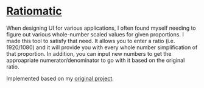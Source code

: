 # [Ratiomatic](https://topheranselmo.com/tools/#/ratiomatic)

When designing UI for various applications, I often found myself needing to figure out various whole-number scaled values for given proportions. I made this tool to satisfy that need. It allows you to enter a ratio (i.e. 1920/1080) and it will provide you with every whole number simplification of that proportion. In addition, you can input new numbers to get the approapriate numerator/denominator to go with it based on the original ratio.

Implemented based on my [original project](https://github.com/christopherwk210/ratiomatic).